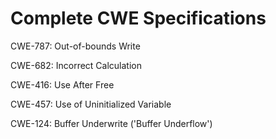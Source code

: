 

# Complete CWE Specifications

CWE-787: Out-of-bounds Write

CWE-682: Incorrect Calculation

CWE-416: Use After Free

CWE-457: Use of Uninitialized Variable

CWE-124: Buffer Underwrite ('Buffer Underflow')